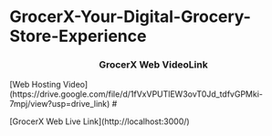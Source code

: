 # GrocerX-Your-Digital-Grocery-Store-Experience
<h3 align='center'> GrocerX Web VideoLink</h3>
[Web Hosting Video](https://drive.google.com/file/d/1fVxVPUTlEW3ovT0Jd_tdfvGPMki-7mpj/view?usp=drive_link)
 # <p>[GrocerX Web Live Link](http://localhost:3000/)
</p>
